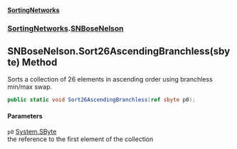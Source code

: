 #### [SortingNetworks](./index.md 'index')
### [SortingNetworks](./SortingNetworks.md 'SortingNetworks').[SNBoseNelson](./SortingNetworks-SNBoseNelson.md 'SortingNetworks.SNBoseNelson')
## SNBoseNelson.Sort26AscendingBranchless(sbyte) Method
Sorts a collection of 26 elements in ascending order using branchless min/max swap.  
```csharp
public static void Sort26AscendingBranchless(ref sbyte p0);
```
#### Parameters
<a name='SortingNetworks-SNBoseNelson-Sort26AscendingBranchless(sbyte)-p0'></a>
`p0` [System.SByte](https://docs.microsoft.com/en-us/dotnet/api/System.SByte 'System.SByte')  
the reference to the first element of the collection  
  
